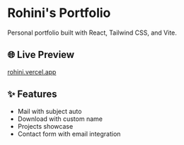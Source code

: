 # Rohini's Portfolio

Personal portfolio built with React, Tailwind CSS, and Vite.

## 🌐 Live Preview

[rohini.vercel.app](https://rohini.vercel.app)

## ✨ Features

- Mail with subject auto
- Download with custom name
- Projects showcase
- Contact form with email integration
